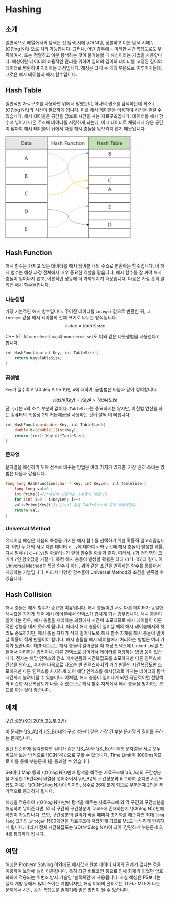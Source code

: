 # Hashing

## 소개

일반적으로 배열에서의 탐색은 전 탐색 시에 \\(O(N)\\), 정렬하고 이분 탐색 시에 \\(O(\log N)\\) 으로 처리 가능합니다. 그러나, 어떤 경우에는 이러한 시간복잡도로도 부족하여서, 또는 정렬하고 이분 탐색하는 것이 불가능할 때 해싱이라는 기법을 사용합니다.
해싱이란 데이터의 효율적인 관리를 위하여 임의의 길이의 데이터를 고정된 길이의 데이터로 변환하여 처리하는 과정입니다.
해싱은 크게 두 개의 부분으로 이루어지는데, 그것은 해시 테이블과 해시 함수입니다.

## Hash Table

일반적인 자료구조를 사용하면 위에서 말했듯이, 하나의 원소를 탐색하는데 최소 \\(O(\log N)\\)의 시간이 필요하게 됩니다. 이를 해시 테이블을 이용하여 시간을 줄일 수 있습니다. 
해시 테이블은 공간을 담보로 시간을 사는 자료구조입니다. 데이터를 해시 함수에 넣어서 나온 주소에 데이터를 저장하게 되는데, 이때 데이터로 채워지지 않은 공간이 많아야 해시 테이블이 뒤에서 다룰 해시 충돌을 일으키지 않기 때문입니다.

<img src="./hashing/hashing1.png" width = 400 >

## Hash Function

해시 함수는 가지고 있는 데이터를 해시 테이블 내의 주소로 변환하는 함수입니다.
 이 해시 함수는 해싱 과정 전체에서 매우 중요한 역할을 맡습니다. 해시 함수를 잘 짜야 해시 충돌이 일어나지 않고, 이론적인 성능에 더 가까워지기 때문입니다.
 다음은 가장 흔히 알려진 해시 함수들입니다.

### 나눈셈법

가장 기본적인 해시 함수입니다.
주어진 데이터를 `integer` 값으로 변환한 뒤, 그 `integer` 값을 해시 테이블의 전체 크기로 나누는 방식입니다.
$$ Index = data \% size $$ 

C++ STL의 `unordered_map`과 `unordered_set`도 이와 같은 나눗셈법을 사용한다고 합니다.

``` c++
int HashFunction(int Key, int TableSize){
	return Key%TableSize;
}
```



### 곱셈법

`Key`가 실수이고 \\(0 \leq A \le 1\\)인 `A`에 대하여, 곱셈법은 다음과 같이 정의합니다.

$$ Hash(Key) = {KeyA} \times TableSize $$
단, `{x}`는 `x`의 소수 부분의 값이다. `TableSize`는 중요하지는 않지만, 이진법 연산을 하는 컴퓨터의 특성상 2의 거듭제곱을 사용하는 것이 살짝 더 빠릅니다.

``` c++
int HashFunction(double Key, int TableSize){
	double d=(double)((int)Key);
	return (int)((Key-d)*TableSize);
}
```



### 문자열

문자열을 해싱하기 위해 정수로 바꾸는 방법은 여러 가지가 있지만, 가장 흔히 쓰이는 방법은 다음과 같습니다.

``` c++
long long HashFunction(char * Key, int KeyLen, int TableSize){
	long long val=0 ;
	int Prime[]={/*해싱에 사용되는 소수들의 배열*/}
	for (int i=0 ; i<KeyLen; i++)
    val+=Prime[Key[i]];	//val 값을 TableSize에 맞게 해싱해준다.
	return val;
}
```



### Universal Method

유니버설 해싱은 다음의 특성을 가지는 해시 함수를 선택하기 위한 확률적 알고리즘입니다. 어떤 두 개의 서로 다른 데이터 `x, y`에 대하여 `x` 와 `y` 간에 해시 충돌이 발생할 확률, 다시 말해 `F(x)=F(y)`일 확률이 `F`가 랜덤 함수일 확률과 같다. 따라서, `F`가 정의역의 크기가 `r`인 함숫값을 가질 때, 특정 해시 충돌이 발생할 확률은 최대 \\(r^{-1}\\)과 같다.
이 Universal Method는 특정 함수가 아닌, 위와 같은 조건을 만족하는 함수를 통틀어서 지칭하는 기법입니다. 따라서 다양한 함수들이 Universal Method의 조건을 만족할 수 있습니다.

## Hash Collision

해시 충돌은 해시 함수가 중요한 이유입니다. 해시 충돌이란 서로 다른 데이터가 동일한 해시값을 가지게 되어 해시 테이블에서 인덱스가 겹치게 되는 경우입니다. 해시 충돌이 일어나는 경우, 해시 충돌을 처리하는 과정에서 시간이 소모되므로 해시 테이블이 이론적인 성능을 내지 못하게 됩니다. 따라서 해시 충돌이 일어날 때의 해시 테이블에서의 처리도 중요하지만, 해시 충돌 자체가 적게 일어나도록 해시 함수 자체를 해시 충돌이 일어날 확률이 적게 만들어야 합니다.
해시 충돌을 해시 테이블에서 처리하는 방법은 여러 가지가 있습니다. 대표적으로는 해시 충돌이 일어났을 때 해당 인덱스에 Linked List를 만들어서 처리하는 방법이나, 다른 인덱스로 넘어가서 데이터를 저장하는 방법 등이 있습니다. 전자는 해당 인덱스의 원소 개수만큼의 시간복잡도를 소모하지만 다른 인덱스에 간섭을 안하고, 후자는 다음으로 나오는 빈 인덱스까지의 거리 만큼의 시간복잡도만 소모하지만 다른 인덱스를 차지하게 되어 해당 인덱스를 해시값으로 가지는 데이터의 탐색 시간까지 늘려버릴 수 있습니다.
이처럼, 해시 충돌이 일어나게 되면 극단적이면 전탐색과 비슷한 시간복잡도가 나올 수 있으므로 해시 함수 자체에서 해시 충돌을 방지하는 코드를 짜는 것이 좋습니다.

## 예제

[구간 성분(KOI 2015 고등부 2번)](https://www.acmicpc.net/problem/10840)

이 문제는 \\(S_A\\)와 \\(S_B\\)내의 구성 성분이 같은 가장 긴 부분 문자열의 길이를 구하는 문제입니다.

 일단 단순하게 생각한다면 길이가 같은 \\(S_A\\)와 \\(S_B\\)의 부분 문자열을 서로 모두 비교해 보는 방식으로 \\(O(N^4)\\)으로 구할 수 있습니다. Time Limit이 1000ms이므로 이를 통해 부분문제 1을 통과할 수 있습니다.

Set이나 Map 등의 \\(O(\log N)\\)만에 탐색을 해주는 자료구조에 \\(S_A\\)의 구간성분을 저장한 26칸짜리 배열을 넣어주어서 \\(S_B\\)의 구간성분과 비교하여 준다면 시간복잡도 자체는 \\(O(N^2\log N)\\)이 되지만, 상수로 26이 붙게 되므로 부분문제 2만을 추가적으로 통과하게 됩니다.

해싱을 적용하여 \\(O(\log N)\\)만에 탐색을 해주는 자료구조에 의 각 구간의 구간성분을 해싱하여 넣어준다면, 의 각 구간의 구간성분이 Table에 존재하는지 \\(O(\log N)\\)만에 확인이 가능합니다. 또한, 구간성분의 길이가 바뀔 때마다 초기화를 해준다면 최대 `long long` 크기의 `integer` 1500개만을 자료구조에 저장하게 되므로 ML도 넉넉하게 만족하게 됩니다. 따라서 전체 시간복잡도는 \\(O(N^2\log N)\\)이 되어, 간단하게 부분문제 3, 4를 통과하게 됩니다.

## 여담

해싱은 Problem Solving 이외에도 해시값과 원본 데이터 사이의 관계가 없다는 점을 이용하여 보안에 널리 이용됩니다. 특히 최근 비트코인 등으로 인해 화제가 되었던 암호화폐에 적용되는 위변조 방지 기술인 ‘블록체인’에 사용됩니다.
사실 해싱은 PS보다는 실제 개발 등에서 많이 쓰이는 기법이지만, 해싱 이외의 풀이로는 TLE나 MLE가 나는 문제에서 시간, 공간 복잡도를 줄이기에 좋은 방법이 될 수 있습니다.